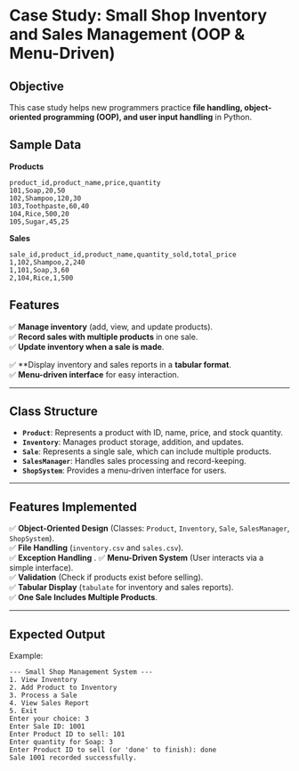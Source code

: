 # **Case Study: Small Shop Inventory and Sales Management (OOP & Menu-Driven)**  

## **Objective**  
This case study helps new programmers practice **file handling, object-oriented programming (OOP), and user input handling** in Python.  

## **Sample Data**

**Products**
```csv
product_id,product_name,price,quantity
101,Soap,20,50
102,Shampoo,120,30
103,Toothpaste,60,40
104,Rice,500,20
105,Sugar,45,25
```

**Sales**
```csv
sale_id,product_id,product_name,quantity_sold,total_price
1,102,Shampoo,2,240
1,101,Soap,3,60
2,104,Rice,1,500
```

## **Features**  
✅ **Manage inventory** (add, view, and update products).  
✅ **Record sales with multiple products** in one sale.  
✅ **Update inventory when a sale is made**.

✅ **Display inventory and sales reports in a **tabular format**.  
✅ **Menu-driven interface** for easy interaction.  

---

## **Class Structure**
- **`Product`**: Represents a product with ID, name, price, and stock quantity.  
- **`Inventory`**: Manages product storage, addition, and updates.  
- **`Sale`**: Represents a single sale, which can include multiple products.  
- **`SalesManager`**: Handles sales processing and record-keeping.  
- **`ShopSystem`**: Provides a menu-driven interface for users.  

---

## **Features Implemented**
✅ **Object-Oriented Design** (Classes: `Product`, `Inventory`, `Sale`, `SalesManager`, `ShopSystem`).  
✅ **File Handling** (`inventory.csv` and `sales.csv`).  
✅ **Exception Handling** .
✅ **Menu-Driven System** (User interacts via a simple interface).  
✅ **Validation** (Check if products exist before selling).  
✅ **Tabular Display** (`tabulate` for inventory and sales reports).  
✅ **One Sale Includes Multiple Products**.  

---

## **Expected Output**
Example:
```
--- Small Shop Management System ---
1. View Inventory
2. Add Product to Inventory
3. Process a Sale
4. View Sales Report
5. Exit
Enter your choice: 3
Enter Sale ID: 1001
Enter Product ID to sell: 101
Enter quantity for Soap: 3
Enter Product ID to sell (or 'done' to finish): done
Sale 1001 recorded successfully.
```
